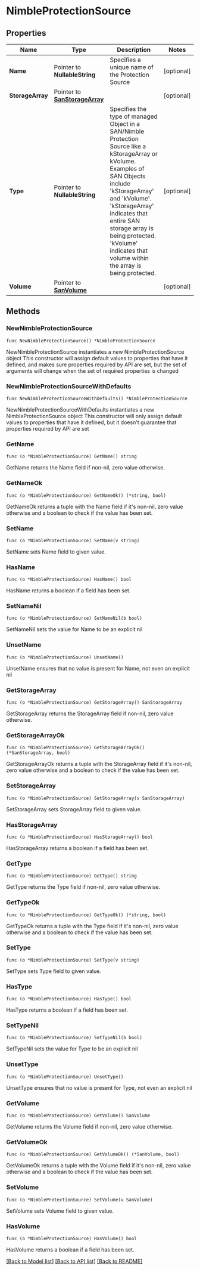 # NimbleProtectionSource

## Properties

Name | Type | Description | Notes
------------ | ------------- | ------------- | -------------
**Name** | Pointer to **NullableString** | Specifies a unique name of the Protection Source | [optional] 
**StorageArray** | Pointer to [**SanStorageArray**](SanStorageArray.md) |  | [optional] 
**Type** | Pointer to **NullableString** | Specifies the type of managed Object in a SAN/Nimble Protection Source like a kStorageArray or kVolume. Examples of SAN Objects include &#39;kStorageArray&#39; and &#39;kVolume&#39;. &#39;kStorageArray&#39; indicates that entire SAN storage array is being protected. &#39;kVolume&#39; indicates that volume within the array is being protected. | [optional] 
**Volume** | Pointer to [**SanVolume**](SanVolume.md) |  | [optional] 

## Methods

### NewNimbleProtectionSource

`func NewNimbleProtectionSource() *NimbleProtectionSource`

NewNimbleProtectionSource instantiates a new NimbleProtectionSource object
This constructor will assign default values to properties that have it defined,
and makes sure properties required by API are set, but the set of arguments
will change when the set of required properties is changed

### NewNimbleProtectionSourceWithDefaults

`func NewNimbleProtectionSourceWithDefaults() *NimbleProtectionSource`

NewNimbleProtectionSourceWithDefaults instantiates a new NimbleProtectionSource object
This constructor will only assign default values to properties that have it defined,
but it doesn't guarantee that properties required by API are set

### GetName

`func (o *NimbleProtectionSource) GetName() string`

GetName returns the Name field if non-nil, zero value otherwise.

### GetNameOk

`func (o *NimbleProtectionSource) GetNameOk() (*string, bool)`

GetNameOk returns a tuple with the Name field if it's non-nil, zero value otherwise
and a boolean to check if the value has been set.

### SetName

`func (o *NimbleProtectionSource) SetName(v string)`

SetName sets Name field to given value.

### HasName

`func (o *NimbleProtectionSource) HasName() bool`

HasName returns a boolean if a field has been set.

### SetNameNil

`func (o *NimbleProtectionSource) SetNameNil(b bool)`

 SetNameNil sets the value for Name to be an explicit nil

### UnsetName
`func (o *NimbleProtectionSource) UnsetName()`

UnsetName ensures that no value is present for Name, not even an explicit nil
### GetStorageArray

`func (o *NimbleProtectionSource) GetStorageArray() SanStorageArray`

GetStorageArray returns the StorageArray field if non-nil, zero value otherwise.

### GetStorageArrayOk

`func (o *NimbleProtectionSource) GetStorageArrayOk() (*SanStorageArray, bool)`

GetStorageArrayOk returns a tuple with the StorageArray field if it's non-nil, zero value otherwise
and a boolean to check if the value has been set.

### SetStorageArray

`func (o *NimbleProtectionSource) SetStorageArray(v SanStorageArray)`

SetStorageArray sets StorageArray field to given value.

### HasStorageArray

`func (o *NimbleProtectionSource) HasStorageArray() bool`

HasStorageArray returns a boolean if a field has been set.

### GetType

`func (o *NimbleProtectionSource) GetType() string`

GetType returns the Type field if non-nil, zero value otherwise.

### GetTypeOk

`func (o *NimbleProtectionSource) GetTypeOk() (*string, bool)`

GetTypeOk returns a tuple with the Type field if it's non-nil, zero value otherwise
and a boolean to check if the value has been set.

### SetType

`func (o *NimbleProtectionSource) SetType(v string)`

SetType sets Type field to given value.

### HasType

`func (o *NimbleProtectionSource) HasType() bool`

HasType returns a boolean if a field has been set.

### SetTypeNil

`func (o *NimbleProtectionSource) SetTypeNil(b bool)`

 SetTypeNil sets the value for Type to be an explicit nil

### UnsetType
`func (o *NimbleProtectionSource) UnsetType()`

UnsetType ensures that no value is present for Type, not even an explicit nil
### GetVolume

`func (o *NimbleProtectionSource) GetVolume() SanVolume`

GetVolume returns the Volume field if non-nil, zero value otherwise.

### GetVolumeOk

`func (o *NimbleProtectionSource) GetVolumeOk() (*SanVolume, bool)`

GetVolumeOk returns a tuple with the Volume field if it's non-nil, zero value otherwise
and a boolean to check if the value has been set.

### SetVolume

`func (o *NimbleProtectionSource) SetVolume(v SanVolume)`

SetVolume sets Volume field to given value.

### HasVolume

`func (o *NimbleProtectionSource) HasVolume() bool`

HasVolume returns a boolean if a field has been set.


[[Back to Model list]](../README.md#documentation-for-models) [[Back to API list]](../README.md#documentation-for-api-endpoints) [[Back to README]](../README.md)


